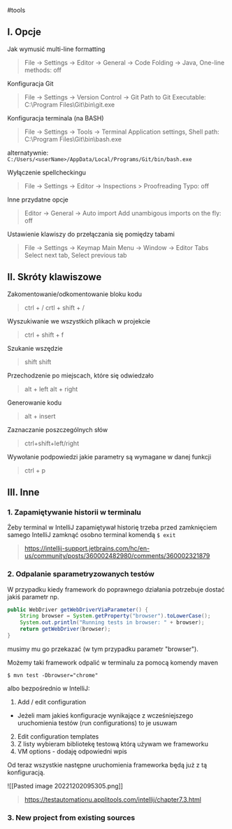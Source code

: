 #tools

## I. Opcje
Jak wymusić multi-line formatting
>File -> Settings -> Editor -> General -> Code Folding -> 
>Java,  One-line methods: off

Konfiguracja Git
>File -> Settings -> Version Control -> Git
>Path to Git Executable: C:\Program Files\Git\bin\git.exe

Konfiguracja terminala (na BASH)
>File -> Settings -> Tools -> Terminal
>Application settings, Shell path: C:\Program Files\Git\bin\bash.exe

alternatywnie: `C:/Users/<userName>/AppData/Local/Programs/Git/bin/bash.exe`

Wyłączenie spellcheckingu
>File -> Settings -> Editor -> Inspections > Proofreading 
>Typo: off

Inne przydatne opcje
>Editor -> General -> Auto import
>Add unambigous imports on the fly: off

Ustawienie klawiszy do przełączania się pomiędzy tabami
>File -> Settings -> Keymap
>Main Menu -> Window -> Editor Tabs
>Select next tab, Select previous tab

## II. Skróty klawiszowe

Zakomentowanie/odkomentowanie bloku kodu
>ctrl + /
>crtl + shift + /

Wyszukiwanie we wszystkich plikach w projekcie
>ctrl + shift + f

Szukanie wszędzie
>shift shift

Przechodzenie po miejscach, które się odwiedzało
>alt + left
>alt + right

Generowanie kodu
>alt + insert

Zaznaczanie poszczególnych słów
>ctrl+shift+left/right

Wywołanie podpowiedzi jakie parametry są wymagane w danej funkcji
> ctrl + p

## III. Inne

### 1. Zapamiętywanie historii w terminalu

Żeby terminal w IntelliJ zapamiętywał historię trzeba przed zamknięciem samego IntelliJ zamknąć osobno terminal komendą `$ exit`
>https://intellij-support.jetbrains.com/hc/en-us/community/posts/360002482980/comments/360002321879


### 2. Odpalanie sparametryzowanych testów

W przypadku kiedy framework do poprawnego działania potrzebuje dostać jakiś parametr np.
```java
public WebDriver getWebDriverViaParameter() {  
    String browser = System.getProperty("browser").toLowerCase();  
    System.out.println("Running tests in browser: " + browser);  
    return getWebDriver(browser);  
}
```
musimy mu go przekazać (w tym przypadku parametr "browser").

Możemy taki framework odpalić w terminalu za pomocą komendy maven
```
$ mvn test -Dbrowser="chrome"
```

albo bezpośrednio w IntelliJ:
1. Add / edit configuration
- Jeżeli mam jakieś konfiguracje wynikające z wcześniejszego uruchomienia testów (run configurations) to je usuwam
2. Edit configuration templates
3. Z listy wybieram bibliotekę testową którą używam we frameworku
4. VM options - dodaję odpowiedni wpis

Od teraz wszystkie następne uruchomienia frameworka będą już z tą konfiguracją.

![[Pasted image 20221202095305.png]]
> https://testautomationu.applitools.com/intellij/chapter7.3.html


### 3. New project from existing sources

<notka>